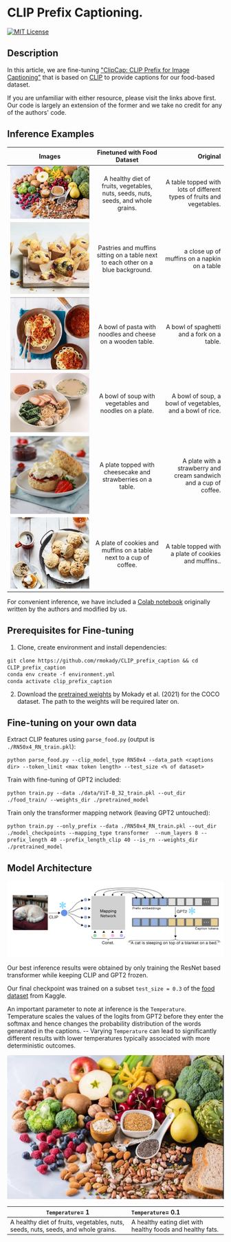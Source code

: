 # CLIP Prefix Captioning.

[![MIT License](https://img.shields.io/badge/License-MIT-yellow.svg)](https://choosealicense.com/licenses/mit/)

## Description  

In this article, we are fine-tuning ["ClipCap: CLIP Prefix for Image Captioning"](https://github.com/rmokady/CLIP_prefix_caption) that is based on [CLIP](https://github.com/openai/CLIP) to provide captions for our food-based dataset.

If you are unfamiliar with either resource, please visit the links above first. Our code is largely an extension of the former and we take no credit for any of the authors' code.



## Inference Examples




 Images        | Finetuned with Food Dataset           | Original  
| ------------- |:-------------:| -----:|
| ![Inf1](Images/inf1.jpg)   | A healthy diet of fruits, vegetables, nuts, seeds, nuts, seeds, and whole grains. | A table topped with lots of different types of fruits and vegetables. |
| ![Inf2](Images/inf2.jpg)      | Pastries and muffins sitting on a table next to each other on a blue background.      |   a close up of muffins on a napkin on a table |
| ![Inf3](Images/inf3.jpg)| A bowl of pasta with noodles and cheese on a wooden table.     |    A bowl of spaghetti and a fork on a table. |
| ![Inf4](Images/inf4.jpg) | A bowl of soup with vegetables and noodles on a plate.    |    A bowl of soup, a bowl of vegetables, and a bowl of rice.|
| ![scones](Images/scone.jpg) | A plate topped with cheesecake and strawberries on a table.    |    A plate with a strawberry and cream sandwich and a cup of coffee.|
| ![scones2](Images/scone2.jpg) | A plate of cookies and muffins on a table next to a cup of coffee.    |    A table topped with a plate of cookies and muffins..|

For convenient inference, we have included a [Colab notebook](https://colab.research.google.com/drive/15WNs3DqS03eWdo6mE521yZfhX8xl8lmd?usp=sharing) originally written by the authors and modified by us.

## Prerequisites for Fine-tuning

1. Clone, create environment and install dependencies:  
```
git clone https://github.com/rmokady/CLIP_prefix_caption && cd CLIP_prefix_caption
conda env create -f environment.yml
conda activate clip_prefix_caption
```
2. Download the [pretrained weights](https://drive.google.com/file/d/1IdaBtMSvtyzF0ByVaBHtvM0JYSXRExRX/view?usp=sharing) by Mokady et al. (2021) for the COCO dataset. The path to the weights will be required later on.

## Fine-tuning on your own data

Extract CLIP features using `parse_food.py` (output is `./RN50x4_RN_train.pkl`):
```
python parse_food.py --clip_model_type RN50x4 --data_path <captions dir> --token_limit <max token length> --test_size <% of dataset>
```
Train with fine-tuning of GPT2 included:
```
python train.py --data ./data/ViT-B_32_train.pkl --out_dir ./food_train/ --weights_dir ./pretrained_model
```

Train only the transformer mapping network (leaving GPT2 untouched):
```
python train.py --only_prefix --data ./RN50x4_RN_train.pkl --out_dir ./model_checkpoints --mapping_type transformer  --num_layers 8 --prefix_length 40 --prefix_length_clip 40 --is_rn --weights_dir ./pretrained_model
```


## Model Architecture

![Model](Images/modelarchitecture.png)

Our best inference results were obtained by only training the ResNet based transformer while keeping CLIP and GPT2 frozen. 

Our final checkpoint was trained on a subset `test_size = 0.3` of the [food dataset](https://www.kaggle.com/datasets/zeynaloy/food-related-pictures-dataset-with-captions) from Kaggle.

An important parameter to note at inference is the `Temperature`. Temperature scales the values of the logits from GPT2 before they enter the softmax and hence changes the probability distribution of the words generated in the captions. -- Varying `Temperature` can lead to significantly different results with lower temperatures typically associated with more deterministic outcomes.

![Inf1](Images/inf1.jpg)

| `Temperature`= 1 | `Temperature`= 0.1|
| ---|:---|
| A healthy diet of fruits, vegetables, nuts, seeds, nuts, seeds, and whole grains.| A healthy eating diet with healthy foods and healthy fats. |


